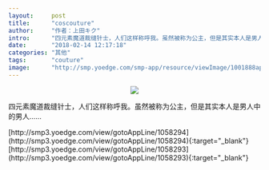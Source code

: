 ```yaml
---
layout:     post
title:      "coscouture"
author:     "作者：上田キク"
intro:      "四元素魔道裁缝针士，人们这样称呼我。虽然被称为公主，但是其实本人是男人中的男人……"
date:       "2018-02-14 12:17:18"
categories: "其他"
tags:       "couture"
image:      "http://smp.yoedge.com/smp-app/resource/viewImage/1001888appline.png"
---
```

<div style="text-align: center">
<p><img src="http://smp.yoedge.com/smp-app/resource/viewImage/1001888appline.png"/></p>
</div>
<p class="post-meta">
<span>四元素魔道裁缝针士，人们这样称呼我。虽然被称为公主，但是其实本人是男人中的男人……</span>
</p>
[http://smp3.yoedge.com/view/gotoAppLine/1058294](http://smp3.yoedge.com/view/gotoAppLine/1058294){:target="_blank"}
[http://smp3.yoedge.com/view/gotoAppLine/1058293](http://smp3.yoedge.com/view/gotoAppLine/1058293){:target="_blank"}


